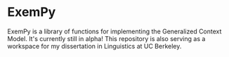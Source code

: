 # ExemPy

ExemPy is a library of functions for implementing the Generalized Context Model. It's currently still in alpha! This repository is also serving as a workspace for my dissertation in Linguistics at UC Berkeley.
